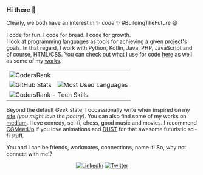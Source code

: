 ### Hi there 👋

Clearly, we both have an interest in ✨ _code_ ✨ #BuildingTheFuture 😄

I code for fun. I code for bread. I code for growth.<br>
I look at programming languages as tools for achieving a given project's goals. In that regard, I work with Python, Kotlin, Java, PHP, JavaScript and of course, HTML/CSS. You can check out what I use for code [here](https://rwothoromo.wordpress.com/2020/05/29/uses/) as well as some of my [works](https://rwothoromo.wordpress.com/2020/04/23/professional-bio/).

<table>
  <tr>
    <td colspan="3">
      <img src="https://cr-ss-service.azurewebsites.net/api/ScreenShot?widget=summary&username=rwothoromo" alt="CodersRank"/>
    </td>
  </tr>
  <tr>
    <td colspan="2">
      <img src="https://github-readme-stats.vercel.app/api?username=rwothoromo&count_private=true&show_icons=true&theme=vision-friendly-dark" alt="GitHub Stats"/>
    </td>
    <td colspan="1">
      <img src="https://github-readme-stats.vercel.app/api/top-langs/?username=rwothoromo&layout=compact&langs_count=7&theme=vision-friendly-dark" alt="Most Used Languages"/>
    </td>
  </tr>
  <tr>
    <td colspan="3">
      <img src="https://cr-skills-chart-widget.azurewebsites.net/api/api?username=rwothoromo" alt="CodersRank - Tech Skills"/>
    </td>
  </tr>
</table>


Beyond the default _Geek_ state, I occassionally write when inspired on my [site](https://rwothoromo.wordpress.com) _(you might love the poetry)_. You can also find some of my works on [medium](https://medium.com/@rwothoromo). I love comedy, sci-fi, chess, good music and movies. I recommend [CGMeetUp](https://www.youtube.com/user/CGMeetUp) if you love animations and [DUST](https://www.youtube.com/channel/UC7sDT8jZ76VLV1u__krUutA) for that awesome futuristic sci-fi stuff.

You and I can be friends, workmates, connections, name it! So, why not connect with me!?

<p align="center">
  <a href="https://www.linkedin.com/in/rwothoromoelaijah/"><img src="https://img.shields.io/badge/linkedin-%230077B5.svg?&style=for-the-badge&logo=linkedin&logoColor=white" alt="LinkedIn"/></a>
  <a href="https://twitter.com/rwothoromo"><img src="https://img.shields.io/badge/twitter-%231DA1F2.svg?&style=for-the-badge&logo=twitter&logoColor=white" alt="Twitter"/></a>
</p>

<!--
**Rwothoromo/Rwothoromo** is a ✨ _special_ ✨ repository because its `README.md` (this file) appears on your GitHub profile.

Here are some ideas to get you started:

- 🔭 I’m currently working on ...
- 🌱 I’m currently learning ...
- 👯 I’m looking to collaborate on ...
- 🤔 I’m looking for help with ...
- 💬 Ask me about ...
- 📫 How to reach me: ...
- 😄 Pronouns: ...
- ⚡ Fun fact: ...
-->
